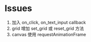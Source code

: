 # Issues

1. 加入 on_click, on_text_input callback
2. grid 增加 set_grid 或 reset_grid 方法
3. canvas 使用 requestAnimationFrame

